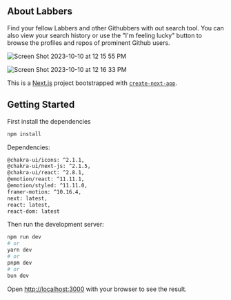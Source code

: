 ## About Labbers

Find your fellow Labbers and other Githubbers with out search tool. You can also view your search history or use the "I'm feeling lucky" button to browse the profiles and repos of prominent Github users.

![Screen Shot 2023-10-10 at 12 15 55 PM](https://github.com/shanimithani/Labbers/assets/10202231/178212eb-bfb6-4b32-a46e-ad00b1482200)

![Screen Shot 2023-10-10 at 12 16 33 PM](https://github.com/shanimithani/Labbers/assets/10202231/e63ab534-274b-449a-817e-2675658cb83b)


This is a [Next.js](https://nextjs.org/) project bootstrapped with [`create-next-app`](https://github.com/vercel/next.js/tree/canary/packages/create-next-app).

## Getting Started

First install the dependencies

```Bash
npm install
```
Dependencies:
```Bash
@chakra-ui/icons: ^2.1.1,
@chakra-ui/next-js: ^2.1.5,
@chakra-ui/react: ^2.8.1,
@emotion/react: ^11.11.1,
@emotion/styled: ^11.11.0,
framer-motion: ^10.16.4,
next: latest,
react: latest,
react-dom: latest
```

Then run the development server:

```Bash
npm run dev
# or
yarn dev
# or
pnpm dev
# or
bun dev
```

Open [http://localhost:3000](http://localhost:3000) with your browser to see the result.


